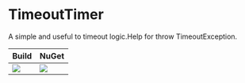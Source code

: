 # TimeoutTimer
A simple and useful to timeout logic.Help for throw TimeoutException.

| Build | NuGet |
|--|--|
|![](https://github.com/BoysheO/TimeoutTimer/workflows/nuget/badge.svg)|[![](https://img.shields.io/nuget/v/TimeoutTimer.svg)](https://www.nuget.org/packages/TimeoutTimer)|